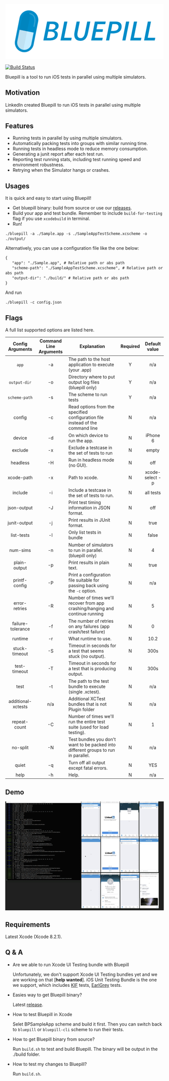 
![BluepillIcon](doc/img/bluepill_text.png)

[![Build Status](https://travis-ci.org/linkedin/bluepill.svg?branch=master)](https://travis-ci.org/linkedin/bluepill)

Bluepill is a tool to run iOS tests in parallel using multiple simulators.

## Motivation

LinkedIn created Bluepill to run iOS tests in parallel using multiple simulators.

## Features

-  Running tests in parallel by using multiple simulators.
-  Automatically packing tests into groups with similar running time.
-  Running tests in headless mode to reduce memory consumption.
-  Generating a junit report after each test run.
-  Reporting test running stats, including test running speed and environment robustness.
-  Retrying when the Simulator hangs or crashes.

## Usages

It is quick and easy to start using Bluepill!

- Get bluepill binary: build from source or use our [releases](https://github.com/linkedin/bluepill/releases/).
- Build your app and test bundle. Remember to include `build-for-testing` flag if you use `xcodebuild` in terminal.
- Run!

```
./bluepill -a ./Sample.app -s ./SampleAppTestScheme.xcscheme -o ./output/
```

Alternatively, you can use a configuration file like the one below:

```
{
   "app": "./Sample.app", # Relative path or abs path
   "scheme-path": "./SampleAppTestScheme.xcscheme", # Relative path or abs path
   "output-dir": "./build/" # Relative path or abs path
}
```

And run

```
./bluepill -c config.json
```

## Flags

A full list supported options are listed here.


| Config Arguments   | Command Line Arguments | Explanation                                                                        | Required | Default value    |
|:------------------:|:----------------------:|------------------------------------------------------------------------------------|:--------:|:----------------:|
|        `app`       |           -a           | The path to the host application to execute (your .app)                            |     Y    | n/a              |
|    `output-dir`    |           -o           | Directory where to put output log files (bluepill only)                            |     Y    | n/a              |
|    `scheme-path`   |           -s           | The scheme to run tests                                                            |     Y    | n/a              |
|       config       |           -c           | Read options from the specified configuration file instead of the command line     |     N    | n/a              |
|       device       |           -d           | On which device to run the app.                                                    |     N    | iPhone 6         |
|       exclude      |           -x           | Exclude a testcase in the set of tests to run                                      |     N    | empty            |
|      headless      |           -H           | Run in headless mode (no GUI).                                                     |     N    | off              |
|      xcode-path    |           -x           | Path to xcode.                                                                     |     N    | xcode-select -p  |
|       include      |           -i           | Include a testcase in the set of tests to run.                                     |     N    | all tests        |
|     json-output    |           -J           | Print test timing information in JSON format.                                      |     N    | off              |
|    junit-output    |           -j           | Print results in JUnit format.                                                     |     N    | true             |
|     list-tests     |           -l           | Only list tests in bundle                                                          |     N    | false            |
|      num-sims      |           -n           | Number of simulators to run in parallel. (bluepill only)                           |     N    | 4                |
|    plain-output    |           -p           | Print results in plain text.                                                       |     N    | true             |
|    printf-config   |           -P           | Print a configuration file suitable for passing back using the `-c` option.        |     N    | n/a              |
|    error-retries   |           -R           | Number of times we'll recover from app crashing/hanging and continue running       |     N    | 5                |
|  failure-tolerance |           -f           | The number of retries on any failures (app crash/test failure)                     |     N    | 0                |
|       runtime      |           -r           | What runtime to use.                                                               |     N    | 10.2             |
|    stuck-timeout   |           -S           | Timeout in seconds for a test that seems stuck (no output).                        |     N    | 300s             |
|    test-timeout    |           -T           | Timeout in seconds for a test that is producing output.                            |     N    | 300s             |
|        test        |           -t           | The path to the test bundle to execute (single .xctest).                           |     N    | n/a              |
| additional-xctests |           n/a          | Additional XCTest bundles that is not Plugin folder                                |     N    | n/a              |
|    repeat-count    |           -C           | Number of times we'll run the entire test suite (used for load testing).           |     N    | 1                |
|      no-split      |           -N           | Test bundles you don't want to be packed into different groups to run in parallel. |     N    | n/a              |
|       quiet        |           -q           | Turn off all output except fatal errors.                                           |     N    | YES              |
|        help        |           -h           | Help.                                                                              |     N    | n/a              |

## Demo

![BluepillDemo](doc/img/demo.gif)

## Requirements

Latest Xcode (Xcode 8.2.1).

## Q & A
- Are we able to run Xcode UI Testing bundle with Bluepill

  Unfortunately, we don't support Xcode UI Testing bundles yet and we are working on that [**help wanted**].
iOS Unit Testing Bundle is the one we support, which includes [KIF](https://github.com/kif-framework/KIF) tests, [EarlGrey](https://github.com/google/EarlGrey) tests.

- Easies way to get Bluepill binary?

  Latest [release](https://github.com/linkedin/bluepill/releases/).

- How to test Bluepill in Xcode

  Selet BPSampleApp scheme and build it first. Then you can switch back to `bluepill` or `bluepill-cli` scheme to run their tests.

- How to get Bluepill binary from source?

  Run `build.sh` to test and build Bluepill. The binary will be output in the ./build folder.

- How to test my changes to Bluepill?

  Run `build.sh`.


